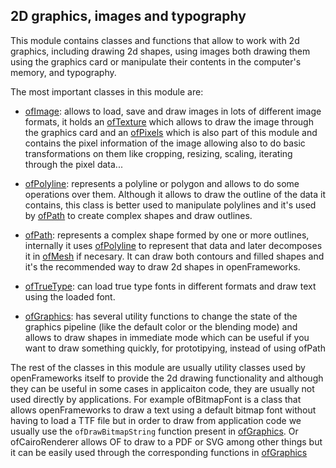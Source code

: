 ## 2D graphics, images and typography

This module contains classes and functions that allow to work with 2d graphics, including drawing 2d shapes, using images both drawing them using the graphics card or manipulate their contents in the computer's memory, and typography.

The most important classes in this module are:

- [ofImage](ofImage.html): allows to load, save and draw images in lots of different image formats, it holds an [ofTexture](../gl/ofTexture.html) which allows to draw the image through the graphics card and an [ofPixels](ofPixels.html) which is also part of this module and contains the pixel information of the image allowing also to do basic transformations on them like cropping, resizing, scaling, iterating through the pixel data...

- [ofPolyline](ofPolyline.html): represents a polyline or polygon and allows to do some operations over them. Although it allows to draw the outline of the data it contains, this class is better used to manipulate polylines and it's used by [ofPath](ofPath.html) to create complex shapes and draw outlines.

- [ofPath](ofPath.html): represents a complex shape formed by one or more outlines, internally it uses [ofPolyline](ofPolyline.html) to represent that data and later decomposes it in [ofMesh](../3d/ofMesh.html) if necesary. It can draw both contours and filled shapes and it's the recommended way to draw 2d shapes in openFrameworks.

- [ofTrueType](ofTrueType.html): can load true type fonts in different formats and draw text using the loaded font.

- [ofGraphics](ofGraphics.html): has several utility functions to change the state of the graphics pipeline (like the default color or the blending mode) and allows to draw shapes in immediate mode which can be useful if you want to draw something quickly, for prototipying, instead of using ofPath

The rest of the classes in this module are usually utility classes used by openFrameworks itself to provide the 2d drawing functionality and although they can be useful in some cases in applicaiton code, they are usually not used directly by applications. For example ofBitmapFont is a class that allows openFrameworks to draw a text using a default bitmap font without having to load a TTF file but in order to draw from application code we usually use the `ofDrawBitmapString` function present in [ofGraphics](ofGraphics.html). Or ofCairoRenderer allows OF to draw to a PDF or SVG among other things but it can be easily used through the corresponding functions in [ofGraphics](ofGraphics.html)
